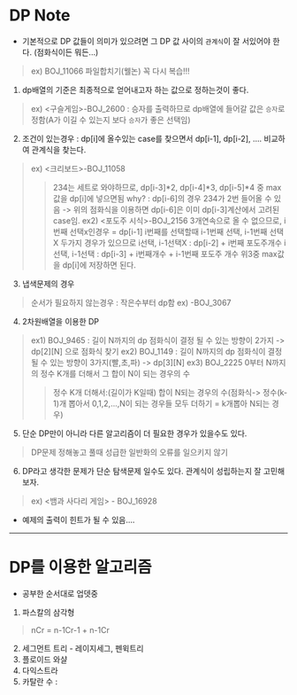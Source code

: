 # DP Note
* 기본적으로 DP 값들이 의미가 있으려면 그 DP 값 사이의 `관계식`이 잘 서있어야 한다. (점화식이든 뭐든...)
> ex) BOJ_11066 파일합치기(웰논) 꼭 다시 복습!!!

1. dp배열의 기준은 최종적으로 얻어내고자 하는 값으로 정하는것이 좋다.
> ex) <구슬게임>-BOJ_2600 : 승자를 출력하므로 dp배열에 들어갈 값은 `승자`로 정함(A가 이길 수 있는지 보다 `승자`가 좋은 선택임)

2. 조건이 있는경우 : dp[i]에 올수있는 case를 찾으면서 dp[i-1], dp[i-2], .... 비교하여 관계식을 찾는다.
> ex) <크리보드>-BOJ_11058
>> 234는 세트로 와야하므로, dp[i-3]*2, dp[i-4]*3, dp[i-5]*4 중 max값을 dp[i]에 넣으면됨
>> why? : dp[i-6]의 경우 234가 2번 들어올 수 있음 -> 위의 점화식을 이용하면 dp[i-6]은 이미 dp[i-3]계산에서 고려된 case임.
> ex2) <포도주 시식>-BOJ_2156
>> 3개연속으로 올 수 없으므로, i번째 선택x인경우 = dp[i-1]
>> i번째를 선택할때 i-1번째 선택, i-1번째 선택X 두가지 경우가 있으므로
>> i선택, i-1선택X : dp[i-2] + i번째 포도주개수
>> i선택, i-1선택 : dp[i-3] + i번째개수 + i-1번째 포도주 개수
>> 위3중 max값을 dp[i]에 저장하면 된다.

3. 냅색문제의 경우
> 순서가 필요하지 않는경우 : 작은수부터 dp함 ex) <Coins>-BOJ_3067

4. 2차원배열을 이용한 DP
> ex1) BOJ_9465 : 길이 N까지의 dp 점화식이 결정 될 수 있는 방향이 2가지 -> dp[2][N] 으로 점화식 찾기
> ex2) BOJ_1149 : 길이 N까지의 dp 점화식이 결정 될 수 있는 방향이 3가지(빨,초,파) -> dp[3][N]
> ex3) BOJ_2225 0부터 N까지의 정수 K개를 더해서 그 합이 N이 되는 경우의 수
>> 정수 K개 더해서:(길이가 K일때) 합이 N되는 경우의 수(점화식-> 정수(k-1)개 뽑아서 0,1,2,...,N이 되는 경우들 모두 더하기 = k개뽑아 N되는 경우)


5. 단순 DP만이 아니라 다른 알고리즘이 더 필요한 경우가 있을수도 있다.
> DP문제 정해놓고 풀때 성급한 일반화의 오류를 일으키지 않기

6. DP라고 생각한 문제가 단순 탐색문제 일수도 있다. 관계식이 성립하는지 잘 고민해보자.
> ex) <뱀과 사다리 게임> -  BOJ_16928


* 예제의 출력이 힌트가 될 수 있음....


********************************************************************************************************

# DP를 이용한 알고리즘
* 공부한 순서대로 업뎃중

1. 파스칼의 삼각형
> nCr = n-1Cr-1 + n-1Cr

2. 세그먼트 트리 - 레이지세그, 펜윅트리
3. 플로이드 와샬
4. 다익스트라
5. 카탈란 수 : 

